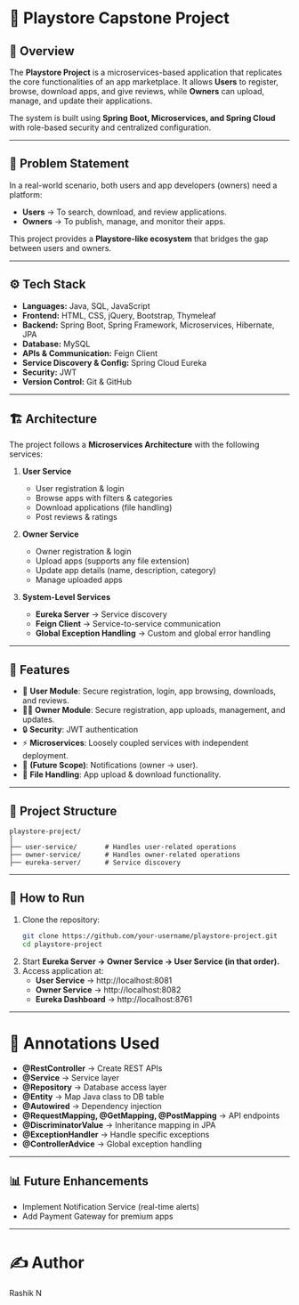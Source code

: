 # 📱 Playstore Capstone Project

## 📖 Overview
The **Playstore Project** is a microservices-based application that replicates the core functionalities of an app marketplace. It allows **Users** to register, browse, download apps, and give reviews, while **Owners** can upload, manage, and update their applications.  

The system is built using **Spring Boot, Microservices, and Spring Cloud** with role-based security and centralized configuration.

---

## 🎯 Problem Statement
In a real-world scenario, both users and app developers (owners) need a platform:  
- **Users** → To search, download, and review applications.  
- **Owners** → To publish, manage, and monitor their apps.  

This project provides a **Playstore-like ecosystem** that bridges the gap between users and owners.

---

## ⚙️ Tech Stack
- **Languages:** Java, SQL, JavaScript  
- **Frontend:** HTML, CSS, jQuery, Bootstrap, Thymeleaf  
- **Backend:** Spring Boot, Spring Framework, Microservices, Hibernate, JPA  
- **Database:** MySQL  
- **APIs & Communication:** Feign Client  
- **Service Discovery & Config:** Spring Cloud Eureka  
- **Security:** JWT  
- **Version Control:** Git & GitHub  

---

## 🏗️ Architecture
The project follows a **Microservices Architecture** with the following services:  

1. **User Service**  
   - User registration & login  
   - Browse apps with filters & categories  
   - Download applications (file handling)  
   - Post reviews & ratings  

2. **Owner Service**  
   - Owner registration & login  
   - Upload apps (supports any file extension)  
   - Update app details (name, description, category)  
   - Manage uploaded apps  

3. **System-Level Services**  
   - **Eureka Server** → Service discovery  
   - **Feign Client** → Service-to-service communication  
   - **Global Exception Handling** → Custom and global error handling  

---

## 🔑 Features
- 👤 **User Module**: Secure registration, login, app browsing, downloads, and reviews.  
- 🧑‍💻 **Owner Module**: Secure registration, app uploads, management, and updates.  
- 🔒 **Security**: JWT authentication   
- ⚡ **Microservices**: Loosely coupled services with independent deployment.  
- 🔔 **(Future Scope)**: Notifications (owner → user).  
- 📂 **File Handling**: App upload & download functionality.  

---

## 📂 Project Structure

```plaintext
playstore-project/
│
├── user-service/       # Handles user-related operations
├── owner-service/      # Handles owner-related operations
├── eureka-server/      # Service discovery

```

---

## 🚀 How to Run
1. Clone the repository:
   ```bash
   git clone https://github.com/your-username/playstore-project.git
   cd playstore-project
2. Start **Eureka Server → Owner Service → User Service (in that order).**
3. Access application at:
   - **User Service** → http://localhost:8081
   - **Owner Service** → http://localhost:8082
   - **Eureka Dashboard** → http://localhost:8761

---

# 📌 Annotations Used

- **@RestController** → Create REST APIs
- **@Service** → Service layer
- **@Repository** → Database access layer
- **@Entity** → Map Java class to DB table
- **@Autowired** → Dependency injection
- **@RequestMapping, @GetMapping, @PostMapping** → API endpoints
- **@DiscriminatorValue** → Inheritance mapping in JPA
- **@ExceptionHandler** → Handle specific exceptions
- **@ControllerAdvice** → Global exception handling

---

## 📊 Future Enhancements

- Implement Notification Service (real-time alerts)
- Add Payment Gateway for premium apps

---

# ✍️ Author

Rashik N
